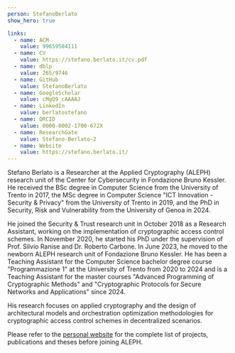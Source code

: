 ```yaml
---
person: StefanoBerlato
show_hero: true

links:
  - name: ACM
    value: 99659584111
  - name: CV
    value: https://stefano.berlato.it/cv.pdf
  - name: dblp
    value: 265/9746
  - name: GitHub
    value: StefanoBerlato
  - name: GoogleScholar
    value: cMgQ9_cAAAAJ
  - name: LinkedIn
    value: berlatostefano
  - name: ORCID
    value: 0000-0002-1700-672X
  - name: ResearchGate
    value: Stefano-Berlato-2
  - name: Website
    value: https://stefano.berlato.it/
---
```


Stefano Berlato is a Researcher at the Applied Cryptography (ALEPH) research unit of the Center for Cybersecurity in Fondazione Bruno Kessler. He received the BSc degree in Computer Science from the University of Trento in 2017, the MSc degree in Computer Science "ICT Innovation - Security & Privacy" from the University of Trento in 2019, and the PhD in Security, Risk and Vulnerability from the University of Genoa in 2024.

He joined the Security & Trust research unit in October 2018 as a Research Assistant, working on the implementation of cryptographic access control schemes. In November 2020, he started his PhD under the supervision of Prof. Silvio Ranise and Dr. Roberto Carbone. In June 2023, he moved to the newborn ALEPH research unit of Fondazione Bruno Kessler. He has been a Teaching Assistant for the Computer Science bachelor degree course "Programmazione 1" at the University of Trento from 2020 to 2024 and is a Teaching Assistant for the master courses "Advanced Programming of Cryptographic Methods" and "Cryptographic Protocols for Secure Networks and Applications" since 2024.

His research focuses on applied cryptography and the design of architectural models and orchestration optimization methodologies for cryptographic access control schemes in decentralized scenarios.

Please refer to the [personal website](https://stefano.berlato.it/) for the complete list of projects, publications and theses before joining ALEPH.